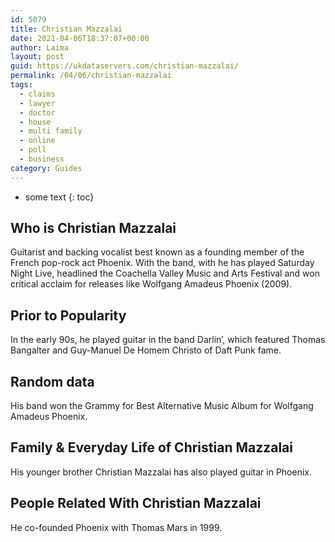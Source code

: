```yaml
---
id: 5079
title: Christian Mazzalai
date: 2021-04-06T18:37:07+00:00
author: Laima
layout: post
guid: https://ukdataservers.com/christian-mazzalai/
permalink: /04/06/christian-mazzalai
tags:
  - claims
  - lawyer
  - doctor
  - house
  - multi family
  - online
  - poll
  - business
category: Guides
---
```


* some text
{: toc}


## Who is Christian Mazzalai
                  
                  
                  
Guitarist and backing vocalist best known as a founding member of the French pop-rock act Phoenix. With the band, with he has played Saturday Night Live, headlined the Coachella Valley Music and Arts Festival and won critical acclaim for releases like Wolfgang Amadeus Phoenix (2009). 
                  
              
            
              
            
                
                
                
## Prior to Popularity
                  
                  
                  
In the early 90s, he played guitar in the band Darlin&#8217;, which featured Thomas Bangalter and Guy-Manuel De Homem Christo of Daft Punk fame.
                  
              
            
              
            
                
                
                
## Random data
                  
                  
                  
His band won the Grammy for Best Alternative Music Album for Wolfgang Amadeus Phoenix. 
                  
              
            
              
            
                
                
                
## Family & Everyday Life of Christian Mazzalai
                  
                  
                  
His younger brother Christian Mazzalai has also played guitar in Phoenix. 
                  
              
            
              
            
                
                
                
## People Related With Christian Mazzalai
                  
                  
                  
He co-founded Phoenix with Thomas Mars in 1999.
                  
              
            
              
            
                
              
            
              
              
            
            
              
            
          
          
          